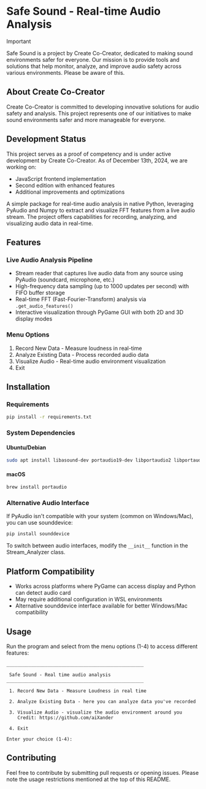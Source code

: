 # Safe Sound - Real-time Audio Analysis

> [!IMPORTANT]
> Safe Sound is a project by Create Co-Creator, dedicated to making sound environments safer for everyone. Our mission is to provide tools and solutions that help monitor, analyze, and improve audio safety across various environments. 
> Please be aware of this.

## About Create Co-Creator
Create Co-Creator is committed to developing innovative solutions for audio safety and analysis. This project represents one of our initiatives to make sound environments safer and more manageable for everyone.

## Development Status
This project serves as a proof of competency and is under active development by Create Co-Creator. As of December 13th, 2024, we are working on:
- JavaScript frontend implementation
- Second edition with enhanced features
- Additional improvements and optimizations

A simple package for real-time audio analysis in native Python, leveraging PyAudio and Numpy to extract and visualize FFT features from a live audio stream. The project offers capabilities for recording, analyzing, and visualizing audio data in real-time.

## Features

### Live Audio Analysis Pipeline
* Stream reader that captures live audio data from any source using PyAudio (soundcard, microphone, etc.)
* High-frequency data sampling (up to 1000 updates per second) with FIFO buffer storage
* Real-time FFT (Fast-Fourier-Transform) analysis via `.get_audio_features()`
* Interactive visualization through PyGame GUI with both 2D and 3D display modes

### Menu Options
1. Record New Data - Measure loudness in real-time
2. Analyze Existing Data - Process recorded audio data
3. Visualize Audio - Real-time audio environment visualization
4. Exit

## Installation

### Requirements
```bash
pip install -r requirements.txt
```

### System Dependencies

#### Ubuntu/Debian
```bash
sudo apt install libasound-dev portaudio19-dev libportaudio2 libportaudiocpp0
```

#### macOS
```bash
brew install portaudio
```

### Alternative Audio Interface
If PyAudio isn't compatible with your system (common on Windows/Mac), you can use sounddevice:
```bash
pip install sounddevice
```

To switch between audio interfaces, modify the `__init__` function in the Stream_Analyzer class.

## Platform Compatibility
* Works across platforms where PyGame can access display and Python can detect audio card
* May require additional configuration in WSL environments
* Alternative sounddevice interface available for better Windows/Mac compatibility

## Usage
Run the program and select from the menu options (1-4) to access different features:
```
__________________________________________________

 Safe Sound - Real time audio analysis
__________________________________________________

 1. Record New Data - Measure Loudness in real time 

 2. Analyze Existing Data - here you can analyze data you've recorded

 3. Visualize Audio - visualize the audio environment around you
    Credit: https://github.com/aiXander

 4. Exit

Enter your choice (1-4): 
```

## Contributing
Feel free to contribute by submitting pull requests or opening issues. Please note the usage restrictions mentioned at the top of this README.